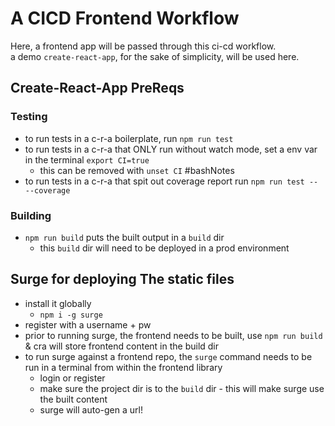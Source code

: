 # A CICD Frontend Workflow
Here, a frontend app will be passed through this ci-cd workflow.  
a demo `create-react-app`, for the sake of simplicity, will be used here.  

## Create-React-App PreReqs
### Testing
- to run tests in a c-r-a boilerplate, run `npm run test`
- to run tests in a c-r-a that ONLY run without watch mode, set a env var in the terminal `export CI=true`
  - this can be removed with `unset CI` #bashNotes
- to run tests in a c-r-a that spit out coverage report run `npm run test -- --coverage`

### Building
- `npm run build` puts the built output in a `build` dir
  - this `build` dir will need to be deployed in a prod environment

## Surge for deploying The static files
- install it globally 
  - `npm i -g surge`
- register with a username + pw
- prior to running surge, the frontend needs to be built, use `npm run build` & cra will store frontend content in the build dir
- to run surge against a frontend repo, the `surge` command needs to be run in a terminal from within the frontend library
  - login or register
  - make sure the project dir is to the `build` dir - this will make surge use the built content
  - surge will auto-gen a url!

